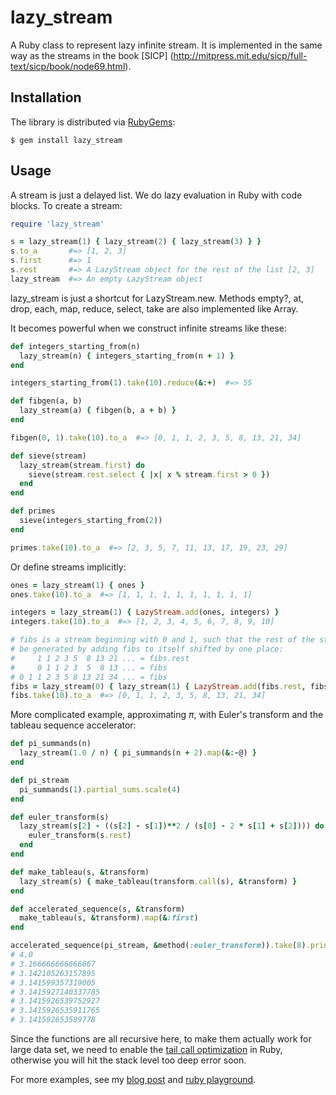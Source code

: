 lazy_stream
===========

A Ruby class to represent lazy infinite stream.
It is implemented in the same way as the streams in the book [SICP]
(http://mitpress.mit.edu/sicp/full-text/sicp/book/node69.html).

## Installation
The library is distributed via [RubyGems](http://rubygems.org/gems/lazy_stream):

    $ gem install lazy_stream

## Usage

A stream is just a delayed list. We do lazy evaluation in Ruby with code blocks.
To create a stream:

``` ruby
require 'lazy_stream'

s = lazy_stream(1) { lazy_stream(2) { lazy_stream(3) } }
s.to_a       #=> [1, 2, 3]
s.first      #=> 1
s.rest       #=> A LazyStream object for the rest of the list [2, 3]
lazy_stream  #=> An empty LazyStream object
```

lazy_stream is just a shortcut for LazyStream.new.
Methods empty?, at, drop, each, map, reduce, select, take are also implemented
like Array.

It becomes powerful when we construct infinite streams like these:

``` ruby
def integers_starting_from(n)
  lazy_stream(n) { integers_starting_from(n + 1) }
end

integers_starting_from(1).take(10).reduce(&:+)  #=> 55

def fibgen(a, b)
  lazy_stream(a) { fibgen(b, a + b) }
end

fibgen(0, 1).take(10).to_a  #=> [0, 1, 1, 2, 3, 5, 8, 13, 21, 34]

def sieve(stream)
  lazy_stream(stream.first) do
    sieve(stream.rest.select { |x| x % stream.first > 0 })
  end
end

def primes
  sieve(integers_starting_from(2))
end

primes.take(10).to_a  #=> [2, 3, 5, 7, 11, 13, 17, 19, 23, 29]
```

Or define streams implicitly:

``` ruby
ones = lazy_stream(1) { ones }
ones.take(10).to_a  #=> [1, 1, 1, 1, 1, 1, 1, 1, 1, 1]

integers = lazy_stream(1) { LazyStream.add(ones, integers) }
integers.take(10).to_a  #=> [1, 2, 3, 4, 5, 6, 7, 8, 9, 10]

# fibs is a stream beginning with 0 and 1, such that the rest of the stream can
# be generated by adding fibs to itself shifted by one place:
#     1 1 2 3 5  8 13 21 ... = fibs.rest
#     0 1 1 2 3  5  8 13 ... = fibs
# 0 1 1 2 3 5 8 13 21 34 ... = fibs
fibs = lazy_stream(0) { lazy_stream(1) { LazyStream.add(fibs.rest, fibs) } }
fibs.take(10).to_a  #=> [0, 1, 1, 2, 3, 5, 8, 13, 21, 34]
```

More complicated example, approximating *π*, with Euler's transform and the
tableau sequence accelerator:

``` ruby
def pi_summands(n)
  lazy_stream(1.0 / n) { pi_summands(n + 2).map(&:-@) }
end

def pi_stream
  pi_summands(1).partial_sums.scale(4)
end

def euler_transform(s)
  lazy_stream(s[2] - ((s[2] - s[1])**2 / (s[0] - 2 * s[1] + s[2]))) do
    euler_transform(s.rest)
  end
end

def make_tableau(s, &transform)
  lazy_stream(s) { make_tableau(transform.call(s), &transform) }
end

def accelerated_sequence(s, &transform)
  make_tableau(s, &transform).map(&:first)
end

accelerated_sequence(pi_stream, &method(:euler_transform)).take(8).print
# 4.0
# 3.166666666666667
# 3.142105263157895
# 3.141599357319005
# 3.1415927140337785
# 3.1415926539752927
# 3.1415926535911765
# 3.141592653589778
```

Since the functions are all recursive here, to make them actually work for large
data set, we need to enable the
[tail call optimization](https://github.com/melvinxie/ruby/blob/master/tco.rb)
in Ruby, otherwise you will hit the stack level too deep error soon.

For more examples, see my
[blog post](http://melvinxie.github.io/blog/2013/05/04/ruby-lazy-infinite-stream-in-the-sicp-way/)
and [ruby playground](https://github.com/melvinxie/ruby/blob/master/streams.rb).
